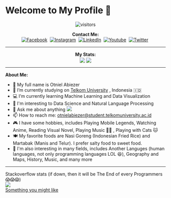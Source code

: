 # Welcome to My Profile 👋

<p align="center">
    <img align="center" alt="visitors" src="https://gpvc.arturio.dev/Otniel113" />
</p>

<p align="center">
    <b>Contact Me:</b>
    <br>
    <a href="https://www.facebook.com/otniel.saragih"><img src="https://img.shields.io/badge/Facebook-1877F2?&style=for-the-badge&logo=facebook&logoColor=white" alt="Facebook" /></a>&nbsp;
    <a href="https://instagram.com/otnielabiezer"><img src="https://img.shields.io/badge/Instagram-E4405F?&style=for-the-badge&logo=instagram&logoColor=white" alt="Instagram" /></a>&nbsp;
    <a href="https://www.linkedin.com/in/otniel-abiezer/"><img src="https://img.shields.io/badge/LinkedIn-0077B5?&style=for-the-badge&logo=linkedin&logoColor=white" alt="LinkedIn" /></a>&nbsp;
    <a href="https://www.youtube.com/c/OtnielAbiezer"><img src="https://img.shields.io/badge/YouTube-FF0000?style=for-the-badge&logo=youtube&logoColor=white" alt="Youtube" /></a>&nbsp;
    <a href="https://twitter.com/otnielabiezer"><img src="https://img.shields.io/badge/Twitter-1DA1F2?style=for-the-badge&logo=youtube&logoColor=white" alt="Twitter" /></a>&nbsp;
</p>

***

<p align="center">
    <b>My Stats:</b>
    <br>
    <img align="center" src="https://github-readme-stats.vercel.app/api?username=Otniel113&show_icons=true&theme=blue-green" />
    <img align="center" src="https://github-readme-stats.vercel.app/api/top-langs/?username=Otniel113&theme=blue-green" />
</p>

***

<b>About Me: </b>
<br>
- 👨 My full name is Otniel Abiezer
- 🏫 I’m currently studying on [Telkom University](https://telkomuniversity.ac.id/) , Indonesia 🇮🇩
- 💻 I’m currently learning Machine Learning and Data Visualization
- 🤔 I'm interesting to Data Science and Natural Language Processing
- 💬 Ask me about anything <img src="https://img.shields.io/badge/Ask%20me-anything-1abc9c.svg">
- 📫 How to reach me: otnielabiezer@student.telkomuniversity.ac.id
- 🎮 I have some hobbies, includes Playing Mobile Legends, Watching Anime, Reading Visual Novel, Playing Music 🎸🎹 , Playing with Cats 🐱
- 🍽️ My favorite foods are Nasi Goreng (Indonesian Fried Rice) and Martabak (Manis and Telur). I prefer salty food to sweet food.
- 📘 I'm also interesting in many fields, includes Another Languges (human languages, not only programming languages LOL 😆), Geography and Maps, History, Music, and many more

***
Stackoverflow stats (if down, then it will be The End of every Programmers 😱😱😱)
<br>
<img src="https://img.shields.io/website-up-down-green-red/https/stackoverflow.com.svg" />
<br>
[Something you might like](https://youtu.be/dQw4w9WgXcQ) 
